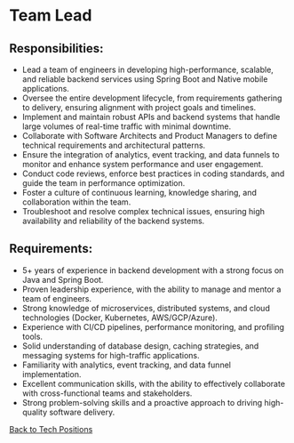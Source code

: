 # Team Lead

## Responsibilities:

* Lead a team of engineers in developing high-performance, scalable, and reliable backend services using Spring Boot and Native mobile applications.
* Oversee the entire development lifecycle, from requirements gathering to delivery, ensuring alignment with project goals and timelines.
* Implement and maintain robust APIs and backend systems that handle large volumes of real-time traffic with minimal downtime.
* Collaborate with Software Architects and Product Managers to define technical requirements and architectural patterns.
* Ensure the integration of analytics, event tracking, and data funnels to monitor and enhance system performance and user engagement.
* Conduct code reviews, enforce best practices in coding standards, and guide the team in performance optimization.
* Foster a culture of continuous learning, knowledge sharing, and collaboration within the team.
* Troubleshoot and resolve complex technical issues, ensuring high availability and reliability of the backend systems.

## Requirements:

* 5+ years of experience in backend development with a strong focus on Java and Spring Boot.
* Proven leadership experience, with the ability to manage and mentor a team of engineers.
* Strong knowledge of microservices, distributed systems, and cloud technologies (Docker, Kubernetes, AWS/GCP/Azure).
* Experience with CI/CD pipelines, performance monitoring, and profiling tools.
* Solid understanding of database design, caching strategies, and messaging systems for high-traffic applications.
* Familiarity with analytics, event tracking, and data funnel implementation.
* Excellent communication skills, with the ability to effectively collaborate with cross-functional teams and stakeholders.
* Strong problem-solving skills and a proactive approach to driving high-quality software delivery.

[Back to Tech Positions](tech-job-description.md)